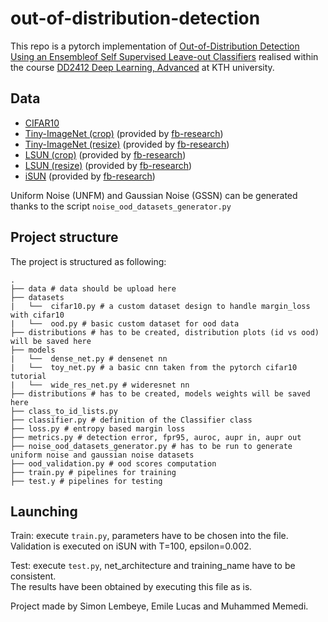 # out-of-distribution-detection

This repo is a pytorch implementation of [Out-of-Distribution Detection Using an Ensembleof Self Supervised Leave-out Classifiers](https://arxiv.org/pdf/1809.03576.pdf) 
realised within the course [DD2412 Deep Learning, Advanced](https://www.kth.se/student/kurser/kurs/DD2412?l=en) at KTH university.

## Data

* [CIFAR10](https://course.fast.ai/datasets)
* [Tiny-ImageNet (crop)](https://www.dropbox.com/s/avgm2u562itwpkl/Imagenet.tar.gz) (provided by [fb-research](https://github.com/facebookresearch/odin))
* [Tiny-ImageNet (resize)](https://www.dropbox.com/s/kp3my3412u5k9rl/Imagenet_resize.tar.gz) (provided by [fb-research](https://github.com/facebookresearch/odin))
* [LSUN (crop)](https://www.dropbox.com/s/fhtsw1m3qxlwj6h/LSUN.tar.gz) (provided by [fb-research](https://github.com/facebookresearch/odin))
* [LSUN (resize)](https://www.dropbox.com/s/moqh2wh8696c3yl/LSUN_resize.tar.gz) (provided by [fb-research](https://github.com/facebookresearch/odin))
* [iSUN](https://www.dropbox.com/s/ssz7qxfqae0cca5/iSUN.tar.gz) (provided by [fb-research](https://github.com/facebookresearch/odin))

Uniform Noise (UNFM) and Gaussian Noise (GSSN) can be generated thanks to the script ```noise_ood_datasets_generator.py```

## Project structure

The project is structured as following:

```code
.
├── data # data should be upload here
├── datasets
|   └──  cifar10.py # a custom dataset design to handle margin_loss with cifar10
|   └──  ood.py # basic custom dataset for ood data
├── distributions # has to be created, distribution plots (id vs ood) will be saved here
├── models
|   └──  dense_net.py # densenet nn
|   └──  toy_net.py # a basic cnn taken from the pytorch cifar10 tutorial
|   └──  wide_res_net.py # wideresnet nn
├── distributions # has to be created, models weights will be saved here
├── class_to_id_lists.py
├── classifier.py # definition of the Classifier class
├── loss.py # entropy based margin loss
├── metrics.py # detection error, fpr95, auroc, aupr in, aupr out
├── noise_ood_datasets_generator.py # has to be run to generate uniform noise and gaussian noise datasets
├── ood_validation.py # ood scores computation
├── train.py # pipelines for training
├── test.y # pipelines for testing
```

## Launching

Train: execute ```train.py```, parameters have to be chosen into the file.  
Validation is executed on iSUN with T=100, epsilon=0.002.

Test: execute ```test.py```, net_architecture and training_name have to be consistent.  
The results have been obtained by executing this file as is.

Project made by Simon Lembeye, Emile Lucas and Muhammed Memedi.